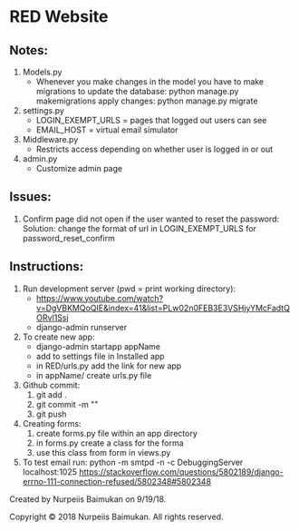 
# RED Website 
## Notes:
1. Models.py   
   - Whenever you make changes in the model you have to make migrations to update the database:
    python manage.py  makemigrations
    apply changes: python manage.py migrate
2. settings.py
    - LOGIN_EXEMPT_URLS = pages that logged out users can see
    - EMAIL_HOST = virtual email simulator
3. Middleware.py
    - Restricts access depending on whether user is logged in or out
4. admin.py
    - Customize admin page

## Issues:
1. Confirm page did not open if the user wanted to reset the password:
    Solution: change the format of url in LOGIN_EXEMPT_URLS for password_reset_confirm

## Instructions:
1. Run development server (pwd = print working directory):
    - https://www.youtube.com/watch?v=DgVBKMQoQIE&index=41&list=PLw02n0FEB3E3VSHjyYMcFadtQORvl1Ssj
    - django-admin runserver
2. To create new app:
    - django-admin startapp appName 
    - add to settings file in Installed app
    - in RED/urls.py add the link for new app
    - in appName/ create urls.py file
3. Github commit:
    1. git add . 
    2. git commit -m ""
    3. git push
4. Creating forms:
    1. create forms.py file within an app directory
    2. in forms.py create a class for the forma
    3. use this class from form in views.py
5. To test email run:
python -m smtpd -n -c DebuggingServer localhost:1025
https://stackoverflow.com/questions/5802189/django-errno-111-connection-refused/5802348#5802348

Created by Nurpeiis Baimukan on 9/19/18.

Copyright © 2018 Nurpeiis Baimukan. All rights reserved.
